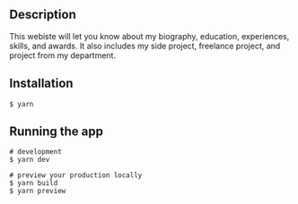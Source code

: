 ## Description

This webiste will let you know about my biography, education, experiences, skills, and awards. It also includes my side project, freelance project, and project from my department.

## Installation

`$ yarn`

## Running the app

```
# development
$ yarn dev

# preview your production locally
$ yarn build
$ yarn preview
```